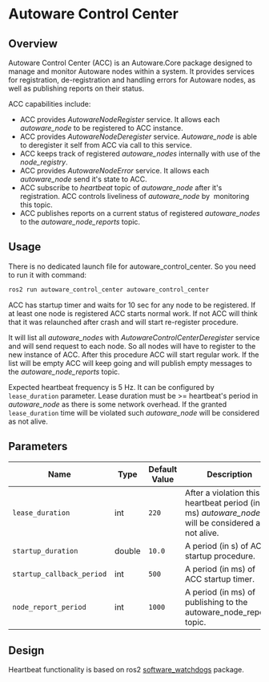 # Autoware Control Center

## Overview

Autoware Control Center (ACC) is an Autoware.Core package designed to manage and monitor Autoware nodes within a system. It provides services for registration, de-registration and handling errors for Autoware nodes, as well as publishing reports on their status.

ACC capabilities include:

- ACC provides _AutowareNodeRegister_ service. It allows each _autoware_node_ to be registered to ACC instance.
- ACC provides _AutowareNodeDeregister_ service. _Autoware_node_ is able to deregister it self from ACC via call to this service.
- ACC keeps track of registered _autoware_nodes_ internally with use of the _node_registry_.
- ACC provides _AutowareNodeError_ service. It allows each _autoware_node_ send it's state to ACC.
- ACC subscribe to _heartbeat_ topic of _autoware_node_ after it's registration. ACC controls liveliness of _autoware_node_ by  monitoring this topic.
- ACC publishes reports on a current status of registered _autoware_nodes_ to the _autoware_node_reports_ topic.

## Usage

There is no dedicated launch file for autoware_control_center. So you need to run it with command:

```bash
ros2 run autoware_control_center autoware_control_center
```

ACC has startup timer and waits for 10 sec for any node to be registered. If at least one node is registered ACC starts normal work. If not ACC will think that it was relaunched after crash and will start re-register procedure.

It will list all _autoware_nodes_ with _AutowareControlCenterDeregister_ service and will send request to each node. So all nodes will have to register to the new instance of ACC. After this procedure ACC will start regular work. If the list will be empty ACC will keep going and will publish empty messages to the _autoware_node_reports_ topic.

Expected heartbeat frequency is 5 Hz. It can be configured by `lease_duration` parameter. Lease duration must be >= heartbeat's period in _autoware_node_ as there is some network overhead. If the granted `lease_duration` time will be violated such _autoware_node_ will be considered as not alive.

## Parameters

| Name                      | Type   | Default Value | Description                                                                                      |
| ------------------------- | ------ | ------------- | ------------------------------------------------------------------------------------------------ |
| `lease_duration`          | int    | `220`         | After a violation this heartbeat period (in ms) _autoware_node_ will be considered as not alive. |
| `startup_duration`        | double | `10.0`        | A period (in s) of ACC startup procedure.                                                        |
| `startup_callback_period` | int    | `500`         | A period (in ms) of ACC startup timer.                                                           |
| `node_report_period`      | int    | `1000`        | A period (in ms) of publishing to the autoware_node_reports topic.                               |

## Design

Heartbeat functionality is based on ros2 [software_watchdogs](https://github.com/ros-safety/software_watchdogs) package.
